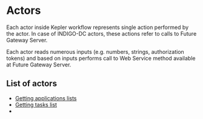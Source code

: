 # Actors

Each actor inside Kepler workflow represents single action performed by the actor. In case of INDIGO-DC actors, these actions refer to calls to Future Gateway Server.

Each actor reads numerous inputs (e.g. numbers, strings, authorization tokens) and based on inputs performs call to Web Service method available at Future Gateway Server.


## List of actors

* [Getting applications lists](docs/actors/GetAllApplications.md)
* [Getting tasks list](docs/actors/GetAllTasks.md)
* 



